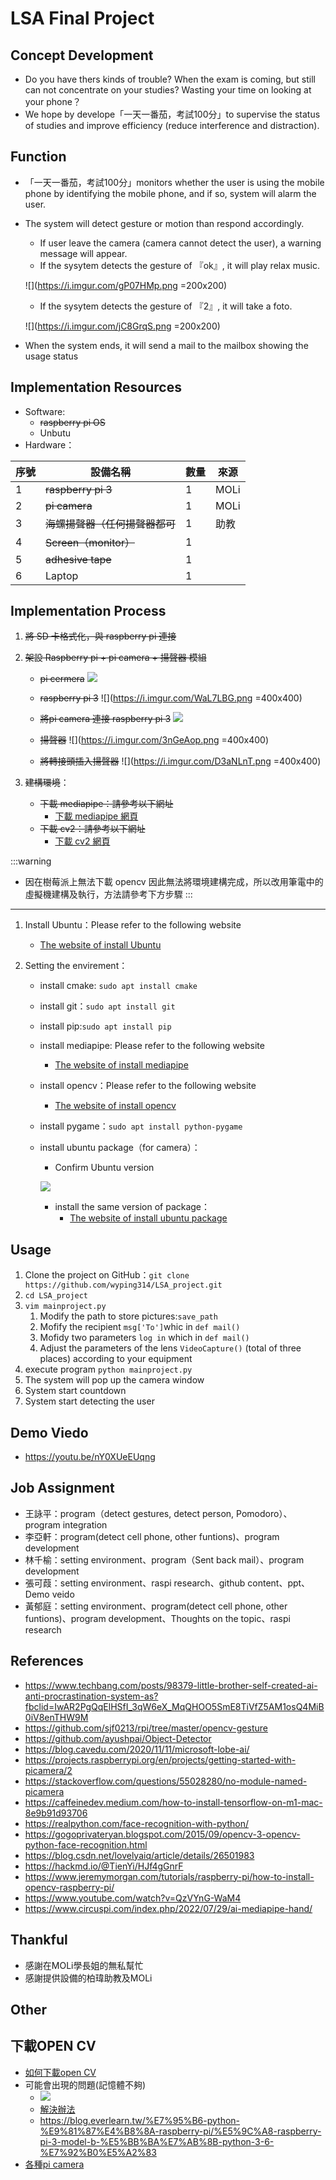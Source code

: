 # LSA Final Project
## Concept Development
- Do you have thers kinds of trouble? When the exam is coming, but still can not concentrate on your studies? Wasting your time on looking at your phone？
- We hope by develope「一天一番茄，考試100分」to supervise the status of studies and improve efficiency (reduce interference and distraction). 

##  Function
- 「一天一番茄，考試100分」monitors whether the user is using the mobile phone by identifying the mobile phone, and if so, system will alarm the user.
- The system will detect gesture or motion than respond accordingly.
    - If user leave the camera (camera cannot detect the user), a warning message will appear.
    - If the sysytem detects the gesture of 『ok』, it will play relax music.

    ![](https://i.imgur.com/gP07HMp.png =200x200)
    - If the sysytem detects the gesture of 『2』, it will take a foto.
    
    ![](https://i.imgur.com/jC8GrqS.png =200x200)
- When the system ends, it will send a mail to the mailbox showing the usage status
## Implementation Resources

- Software:
    - ~~raspberry pi OS~~
    - Unbutu
- Hardware：


| 序號 | 設備名稱                     | 數量 | 來源 |
| ---- | ---------------------------- | ---- | ------- |
| 1  | ~~raspberry pi 3~~                 | 1    | MOLi |
| 2    | ~~pi camera~~                      | 1    | MOLi    |
| 3    | ~~海螺揚聲器（任何揚聲器都可~~ | 1    | 助教    |
| 4    | ~~Screen（monitor）~~              | 1    |         |
| 5    | ~~adhesive tape~~            |1
| 6 | Laptop    | 1 |      |

    
## Implementation Process

1. ~~將 SD 卡格式化，與 raspberry pi 連接~~

2. ~~架設 Raspberry pi + pi camera + 揚聲器 模組~~
    - ~~pi cermera~~
    ![](https://i.imgur.com/QXr32hz.png)
    - ~~raspberry pi 3~~ ![](https://i.imgur.com/WaL7LBG.png =400x400)
    - ~~將pi camera 連接 raspberry pi 3~~ 
    ![](https://i.imgur.com/nI3ubhD.png)

    
    - ~~揚聲器~~ ![](https://i.imgur.com/3nGeAop.png =400x400)
    - ~~將轉接頭插入揚聲器~~ ![](https://i.imgur.com/D3aNLnT.png =400x400)

3. ~~建構環境~~：
    - ~~下載 mediapipe：請參考以下網址~~
        - [下載 mediapipe 網頁](https://pypi.org/project/mediapipe-rpi4/)
    - ~~下載 cv2：請參考以下網址~~
        - [下載 cv2 網頁](https://medium.com/@stepanfilonov/tracking-your-eyes-with-python-3952e66194a6)

:::warning
- 因在樹莓派上無法下載 opencv 因此無法將環境建構完成，所以改用筆電中的虛擬機建構及執行，方法請參考下方步驟
:::


---

1. Install Ubuntu：Please refer to the following website
    - [The website of install Ubuntu](https://hackmd.io/iRFQSqTaQgyOTa4reEtXag?view)

2. Setting the envirement：
    - install cmake: `sudo apt install cmake`
    - install git：`sudo apt install git`
    - install pip:`sudo apt install pip`
    - install mediapipe: Please refer to the following website
        - [The website of install mediapipe](https://google.github.io/mediapipe/getting_started/install.html)
    - install opencv：Please refer to the following website
        - [The website of install opencv](https://docs.opencv.org/3.4/d7/d9f/tutorial_linux_install.html)
    - install pygame：`sudo apt install python-pygame` 
    - install ubuntu package（for camera）：
        - Confirm Ubuntu version

         ![](https://i.imgur.com/JNz1jHU.jpg)
        - install the same version of package：
            - [The website of install ubuntu package](https://download.virtualbox.org/virtualbox/6.1.38/)


## Usage
1. Clone the project on GitHub：`git clone https://github.com/wyping314/LSA_project.git`
2.  `cd LSA_project`
3. `vim mainproject.py`
    1. Modify the path to store pictures:`save_path` 
    2. Mofify the recipient `msg['To']`whic in `def mail()` 
    3. Mofidy two parameters `log in` which in `def mail()`
    4. Adjust the parameters of the lens `VideoCapture()` (total of three places) according to your equipment
4. execute program `python mainproject.py`
5. The system will pop up the camera window
6. System start countdown
7. System start detecting the user


## Demo Viedo
- https://youtu.be/nY0XUeEUqng
## Job Assignment
- 王詠平：program（detect gestures, detect person, Pomodoro）、program integration
- 李亞軒：program(detect cell phone, other funtions)、program development
- 林千榆：setting environment、program（Sent back mail）、program development
- 張可葭：setting environment、raspi research、github content、ppt、Demo veido
- 黃郁庭：setting environment、program(detect cell phone, other funtions)、program development、Thoughts on the topic、raspi research
## References
- https://www.techbang.com/posts/98379-little-brother-self-created-ai-anti-procrastination-system-as?fbclid=IwAR2PgQqElHSfI_3qW6eX_MqQHOO5SmE8TiVfZ5AM1osQ4MiB0iV8enTHW9M
- https://github.com/sjf0213/rpi/tree/master/opencv-gesture
- https://github.com/ayushpai/Object-Detector
- https://blog.cavedu.com/2020/11/11/microsoft-lobe-ai/
- https://projects.raspberrypi.org/en/projects/getting-started-with-picamera/2
- https://stackoverflow.com/questions/55028280/no-module-named-picamera
- https://caffeinedev.medium.com/how-to-install-tensorflow-on-m1-mac-8e9b91d93706
- https://realpython.com/face-recognition-with-python/
- https://gogoprivateryan.blogspot.com/2015/09/opencv-3-opencv-python-face-recognition.html
- https://blog.csdn.net/lovelyaiq/article/details/26501983
- https://hackmd.io/@TienYi/HJf4gGnrF
- https://www.jeremymorgan.com/tutorials/raspberry-pi/how-to-install-opencv-raspberry-pi/
- https://www.youtube.com/watch?v=QzVYnG-WaM4
- https://www.circuspi.com/index.php/2022/07/29/ai-mediapipe-hand/


## Thankful
- 感謝在MOLi學長姐的無私幫忙
- 感謝提供設備的柏瑋助教及MOLi
## Other




## 下載OPEN CV
- [如何下載open CV](https://medium.com/@lin7lic/%E5%9C%A8raspberry-pi-3-%E5%AE%89%E8%A3%9Dpython-3-opencv-34c9740d78e4)
- 可能會出現的問題(記憶體不夠)
    - ![](https://i.imgur.com/7UcHbVu.png)
    - [解決辦法](https://medium.com/@lin7lic/%E5%9C%A8raspberry-pi-3-%E5%AE%89%E8%A3%9Dpython-3-opencv-34c9740d78e4)
    - https://blog.everlearn.tw/%E7%95%B6-python-%E9%81%87%E4%B8%8A-raspberry-pi/%E5%9C%A8-raspberry-pi-3-model-b-%E5%BB%BA%E7%AB%8B-python-3-6-%E7%92%B0%E5%A2%83
- [各種pi camera](https://picamera.readthedocs.io/en/latest/index.html)
